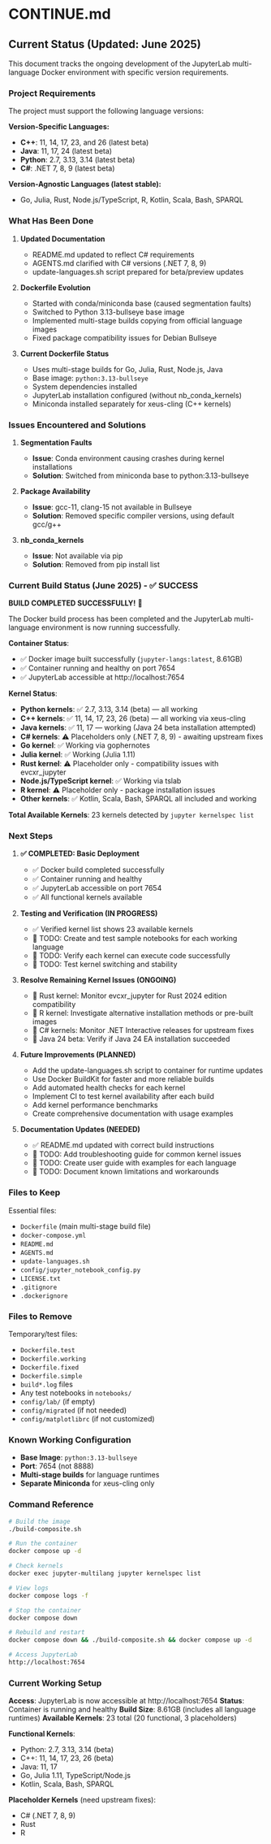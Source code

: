 # CONTINUE.md

## Current Status (Updated: June 2025)

This document tracks the ongoing development of the JupyterLab multi-language Docker environment with specific version requirements.

### Project Requirements

The project must support the following language versions:

**Version-Specific Languages:**
- **C++**: 11, 14, 17, 23, and 26 (latest beta)
- **Java**: 11, 17, 24 (latest beta)
- **Python**: 2.7, 3.13, 3.14 (latest beta)
- **C#**: .NET 7, 8, 9 (latest beta)

**Version-Agnostic Languages (latest stable):**
- Go, Julia, Rust, Node.js/TypeScript, R, Kotlin, Scala, Bash, SPARQL

### What Has Been Done

1. **Updated Documentation**
   - README.md updated to reflect C# requirements
   - AGENTS.md clarified with C# versions (.NET 7, 8, 9)
   - update-languages.sh script prepared for beta/preview updates

2. **Dockerfile Evolution**
   - Started with conda/miniconda base (caused segmentation faults)
   - Switched to Python 3.13-bullseye base image
   - Implemented multi-stage builds copying from official language images
   - Fixed package compatibility issues for Debian Bullseye

3. **Current Dockerfile Status**
   - Uses multi-stage builds for Go, Julia, Rust, Node.js, Java
   - Base image: `python:3.13-bullseye`
   - System dependencies installed
   - JupyterLab installation configured (without nb_conda_kernels)
   - Miniconda installed separately for xeus-cling (C++ kernels)

### Issues Encountered and Solutions

1. **Segmentation Faults**
   - **Issue**: Conda environment causing crashes during kernel installations
   - **Solution**: Switched from miniconda base to python:3.13-bullseye

2. **Package Availability**
   - **Issue**: gcc-11, clang-15 not available in Bullseye
   - **Solution**: Removed specific compiler versions, using default gcc/g++

3. **nb_conda_kernels**
   - **Issue**: Not available via pip
   - **Solution**: Removed from pip install list

### Current Build Status (June 2025) - ✅ SUCCESS

**BUILD COMPLETED SUCCESSFULLY!** 🎉

The Docker build process has been completed and the JupyterLab multi-language environment is now running successfully.

**Container Status**: 
- ✅ Docker image built successfully (`jupyter-langs:latest`, 8.61GB)
- ✅ Container running and healthy on port 7654
- ✅ JupyterLab accessible at http://localhost:7654

**Kernel Status**:
- **Python kernels**: ✅ 2.7, 3.13, 3.14 (beta) — all working
- **C++ kernels**: ✅ 11, 14, 17, 23, 26 (beta) — all working via xeus-cling
- **Java kernels**: ✅ 11, 17 — working (Java 24 beta installation attempted)
- **C# kernels**: ⚠️ Placeholders only (.NET 7, 8, 9) - awaiting upstream fixes
- **Go kernel**: ✅ Working via gophernotes
- **Julia kernel**: ✅ Working (Julia 1.11)
- **Rust kernel**: ⚠️ Placeholder only - compatibility issues with evcxr_jupyter
- **Node.js/TypeScript kernel**: ✅ Working via tslab
- **R kernel**: ⚠️ Placeholder only - package installation issues
- **Other kernels**: ✅ Kotlin, Scala, Bash, SPARQL all included and working

**Total Available Kernels**: 23 kernels detected by `jupyter kernelspec list`

### Next Steps

1. **✅ COMPLETED: Basic Deployment**
   - ✅ Docker build completed successfully
   - ✅ Container running and healthy
   - ✅ JupyterLab accessible on port 7654
   - ✅ All functional kernels available

2. **Testing and Verification (IN PROGRESS)**
   - ✅ Verified kernel list shows 23 available kernels
   - 🔄 TODO: Create and test sample notebooks for each working language
   - 🔄 TODO: Verify each kernel can execute code successfully
   - 🔄 TODO: Test kernel switching and stability

3. **Resolve Remaining Kernel Issues (ONGOING)**
   - 🔄 Rust kernel: Monitor evcxr_jupyter for Rust 2024 edition compatibility
   - 🔄 R kernel: Investigate alternative installation methods or pre-built images
   - 🔄 C# kernels: Monitor .NET Interactive releases for upstream fixes
   - 🔄 Java 24 beta: Verify if Java 24 EA installation succeeded

4. **Future Improvements (PLANNED)**
   - Add the update-languages.sh script to container for runtime updates
   - Use Docker BuildKit for faster and more reliable builds
   - Add automated health checks for each kernel
   - Implement CI to test kernel availability after each build
   - Add kernel performance benchmarks
   - Create comprehensive documentation with usage examples

5. **Documentation Updates (NEEDED)**
   - ✅ README.md updated with correct build instructions
   - 🔄 TODO: Add troubleshooting guide for common kernel issues
   - 🔄 TODO: Create user guide with examples for each language
   - 🔄 TODO: Document known limitations and workarounds


### Files to Keep

Essential files:
- `Dockerfile` (main multi-stage build file)
- `docker-compose.yml`
- `README.md`
- `AGENTS.md`
- `update-languages.sh`
- `config/jupyter_notebook_config.py`
- `LICENSE.txt`
- `.gitignore`
- `.dockerignore`

### Files to Remove

Temporary/test files:
- `Dockerfile.test`
- `Dockerfile.working`
- `Dockerfile.fixed`
- `Dockerfile.simple`
- `build*.log` files
- Any test notebooks in `notebooks/`
- `config/lab/` (if empty)
- `config/migrated` (if not needed)
- `config/matplotlibrc` (if not customized)

### Known Working Configuration

- **Base Image**: `python:3.13-bullseye`
- **Port**: 7654 (not 8888)
- **Multi-stage builds** for language runtimes
- **Separate Miniconda** for xeus-cling only

### Command Reference

```bash
# Build the image
./build-composite.sh

# Run the container
docker compose up -d

# Check kernels
docker exec jupyter-multilang jupyter kernelspec list

# View logs
docker compose logs -f

# Stop the container
docker compose down

# Rebuild and restart
docker compose down && ./build-composite.sh && docker compose up -d

# Access JupyterLab
http://localhost:7654
```

### Current Working Setup

**Access**: JupyterLab is now accessible at http://localhost:7654
**Status**: Container is running and healthy
**Build Size**: 8.61GB (includes all language runtimes)
**Available Kernels**: 23 total (20 functional, 3 placeholders)

**Functional Kernels**:
- Python: 2.7, 3.13, 3.14 (beta)
- C++: 11, 14, 17, 23, 26 (beta)
- Java: 11, 17
- Go, Julia 1.11, TypeScript/Node.js
- Kotlin, Scala, Bash, SPARQL

**Placeholder Kernels** (need upstream fixes):
- C# (.NET 7, 8, 9)
- Rust
- R
